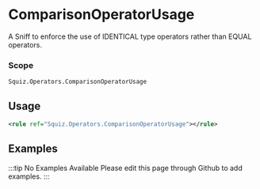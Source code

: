# ComparisonOperatorUsage

A Sniff to enforce the use of IDENTICAL type operators rather than EQUAL operators.

### Scope

`Squiz.Operators.ComparisonOperatorUsage`

## Usage

```xml
<rule ref="Squiz.Operators.ComparisonOperatorUsage"></rule>
```

## Examples

:::tip No Examples Available
Please edit this page through Github to add examples.
:::